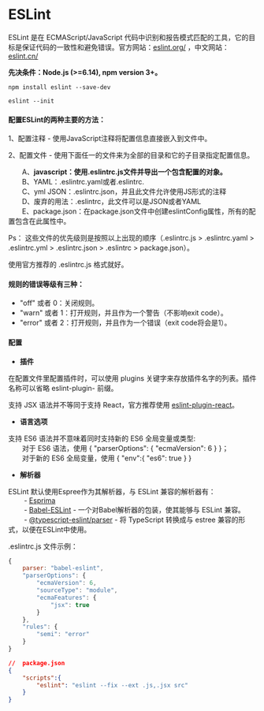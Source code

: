 # ESLint 

ESLint 是在 ECMAScript/JavaScript 代码中识别和报告模式匹配的工具，它的目标是保证代码的一致性和避免错误。官方网站：[eslint.org/](https://eslint.org/)   ，中文网站：[eslint.cn/](https://eslint.cn/)

<b>先决条件：Node.js (>=6.14), npm version 3+。</b>
```
npm install eslint --save-dev

eslint --init
```

#### 配置ESLint的两种主要的方法：

1、配置注释 - 使用JavaScript注释将配置信息直接嵌入到文件中。

2、配置文件 - 使用下面任一的文件来为全部的目录和它的子目录指定配置信息。

&emsp;&emsp;A、<b>javascript：使用.eslintrc.js文件并导出一个包含配置的对象。</b>  
&emsp;&emsp;B、YAML：.eslintrc.yaml或者.eslintrc.   
&emsp;&emsp;C、yml JSON：.eslintrc.json，并且此文件允许使用JS形式的注释   
&emsp;&emsp;D、废弃的用法：.eslintrc，此文件可以是JSON或者YAML   
&emsp;&emsp;E、package.json：在package.json文件中创建eslintConfig属性，所有的配置包含在此属性中。

Ps： 这些文件的优先级则是按照以上出现的顺序（.eslintrc.js > .eslintrc.yaml > .eslintrc.yml > .eslintrc.json > .eslintrc > package.json）。

使用官方推荐的 .eslintrc.js 格式就好。

#### 规则的错误等级有三种：

- "off" 或者 0：关闭规则。
- "warn" 或者 1：打开规则，并且作为一个警告（不影响exit code）。
- "error" 或者 2：打开规则，并且作为一个错误（exit code将会是1）。

#### 配置
- <b>插件</b>

在配置文件里配置插件时，可以使用 plugins 关键字来存放插件名字的列表。插件名称可以省略 eslint-plugin- 前缀。

支持 JSX 语法并不等同于支持 React，官方推荐使用 [eslint-plugin-react](https://github.com/yannickcr/eslint-plugin-react)。

- <b>语言选项</b>

支持 ES6 语法并不意味着同时支持新的 ES6 全局变量或类型:  
&emsp;&emsp;对于 ES6 语法，使用 { "parserOptions": { "ecmaVersion": 6 } }；  
&emsp;&emsp;对于新的 ES6 全局变量，使用 { "env":{ "es6": true } }

- <b>解析器</b>

ESLint 默认使用Espree作为其解析器，与 ESLint 兼容的解析器有：  
    &emsp;&emsp; - [Esprima](https://www.npmjs.com/package/esprima)  
    &emsp;&emsp; - [Babel-ESLint](https://www.npmjs.com/package/babel-eslint) - 一个对Babel解析器的包装，使其能够与 ESLint 兼容。  
    &emsp;&emsp; - [@typescript-eslint/parser](https://www.npmjs.com/package/@typescript-eslint/parser) - 将 TypeScript 转换成与 estree 兼容的形式，以便在ESLint中使用。  



.eslintrc.js 文件示例：
```js
{
    parser: "babel-eslint",
    "parserOptions": {
        "ecmaVersion": 6,
        "sourceType": "module",
        "ecmaFeatures": {
            "jsx": true
        }
    },
    "rules": {
        "semi": "error"
    }
}
```

```json
//  package.json
{
    "scripts":{
        "eslint": "eslint --fix --ext .js,.jsx src"
    }
}
```